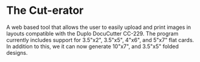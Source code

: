 # The Cut-erator

A web based tool that allows the user to easily upload and print images in layouts compatible with the Duplo DocuCutter CC-229. The program currently includes support for 3.5"x2", 3.5"x5", 4"x6", and 5"x7" flat cards. In addition to this, we it can now generate 10"x7", and 3.5"x5" folded designs.
